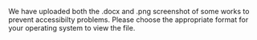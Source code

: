 We have uploaded both the .docx and .png screenshot of some works to prevent accessibilty problems.
Please choose the appropriate format for your operating system to view the file. 
